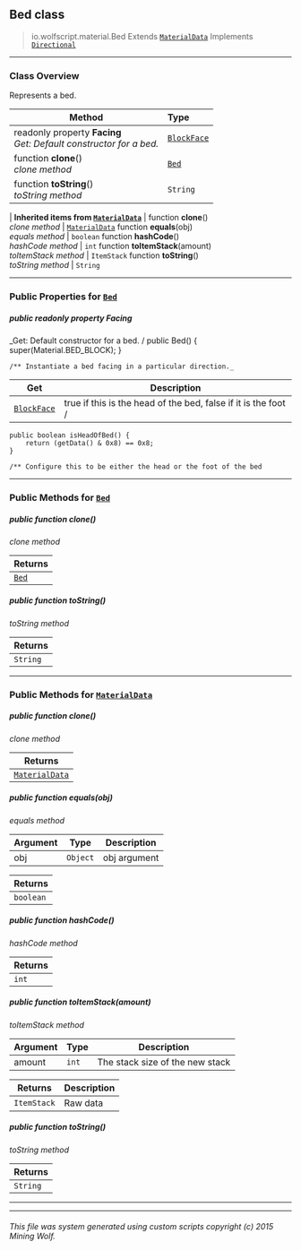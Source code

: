 ## Bed __class__

>io.wolfscript.material.Bed
>Extends [`MaterialData`](MaterialData.md)
>Implements [`Directional`](Directional.md)

---

### Class Overview

Represents a bed.

Method | Type   
--- | :--- 
 readonly property __Facing__ <br> _Get: Default constructor for a bed._ | [`BlockFace`](..\block\BlockFace.md)
 function __clone__() <br> _clone method_ | [`Bed`](Bed.md)
 function __toString__() <br> _toString method_ | `String`
 |
__Inherited items from [`MaterialData`](MaterialData.md)__ |
 function __clone__() <br> _clone method_ | [`MaterialData`](MaterialData.md)
 function __equals__(obj) <br> _equals method_ | `boolean`
 function __hashCode__() <br> _hashCode method_ | `int`
 function __toItemStack__(amount) <br> _toItemStack method_ | `ItemStack`
 function __toString__() <br> _toString method_ | `String`





---


### Public Properties for [`Bed`](Bed.md)

##### <a id='facing'></a>public  readonly property __Facing__

_Get: Default constructor for a bed. /
    public Bed() {
        super(Material.BED_BLOCK);
    }

    /** Instantiate a bed facing in a particular direction._

Get | Description
--- | --- 
[`BlockFace`](..\block\BlockFace.md) | true if this is the head of the bed, false if it is the foot /
    public boolean isHeadOfBed() {
        return (getData() & 0x8) == 0x8;
    }

    /** Configure this to be either the head or the foot of the bed



---

### Public Methods for [`Bed`](Bed.md)

##### <a id='clone'></a>public  function __clone__()

_clone method_

Returns | 
--- | 
[`Bed`](Bed.md) |


##### <a id='tostring'></a>public  function __toString__()

_toString method_

Returns | 
--- | 
`String` |


---

### Public Methods for [`MaterialData`](MaterialData.md)

##### <a id='clone'></a>public  function __clone__()

_clone method_

Returns | 
--- | 
[`MaterialData`](MaterialData.md) |


##### <a id='equals'></a>public  function __equals__(obj)

_equals method_

Argument | Type | Description  
--- | --- | --- 
obj | `Object` | obj argument

Returns | 
--- | 
`boolean` |


##### <a id='hashcode'></a>public  function __hashCode__()

_hashCode method_

Returns | 
--- | 
`int` |


##### <a id='toitemstack'></a>public  function __toItemStack__(amount)

_toItemStack method_

Argument | Type | Description  
--- | --- | --- 
amount | `int` | The stack size of the new stack

Returns | Description
--- | --- 
`ItemStack` | Raw data


##### <a id='tostring'></a>public  function __toString__()

_toString method_

Returns | 
--- | 
`String` |


---


---


###### This file was system generated using custom scripts copyright (c) 2015 Mining Wolf.
	

